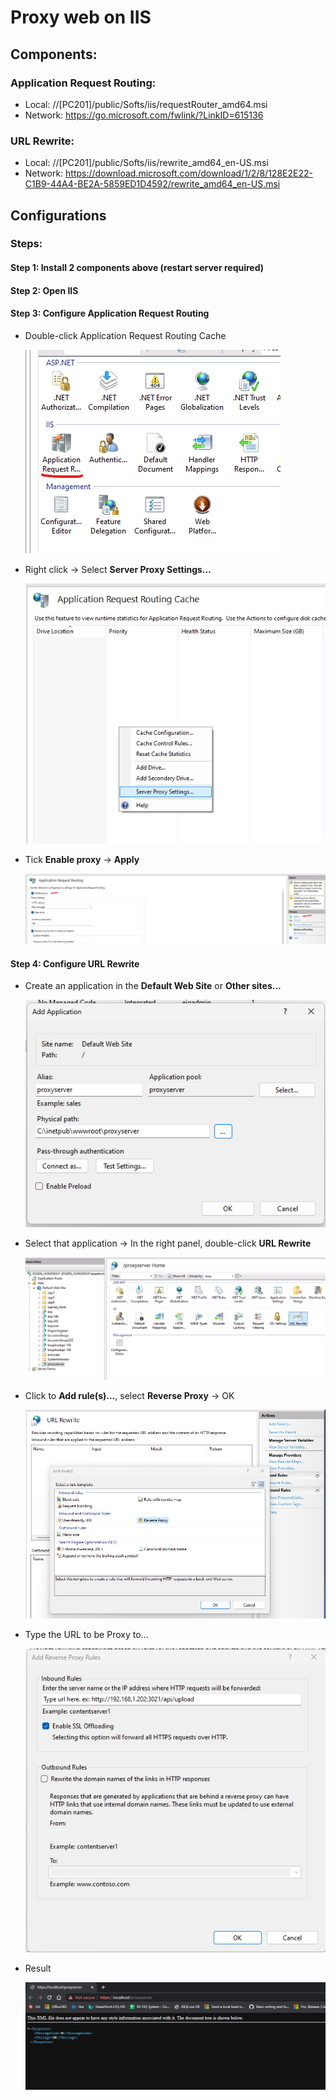 # Proxy web on IIS

## Components:

### Application Request Routing:
- Local: //[PC201]/public/Softs/iis/requestRouter_amd64.msi
- Network: https://go.microsoft.com/fwlink/?LinkID=615136

### URL Rewrite:
- Local: //[PC201]/public/Softs/iis/rewrite_amd64_en-US.msi
- Network: https://download.microsoft.com/download/1/2/8/128E2E22-C1B9-44A4-BE2A-5859ED1D4592/rewrite_amd64_en-US.msi

## Configurations

### Steps:

#### Step 1: Install 2 components above (restart server required)

#### Step 2: Open <b>IIS</b>

#### Step 3: Configure <b>Application Request Routing</b>

- Double-click Application Request Routing Cache 

    ![Screenshot](step3-1.png)

- Right click -> Select <b>Server Proxy Settings...</b>

    ![Screenshot](step3-2.png)

- Tick <b>Enable proxy</b> -> <b>Apply</b>

    ![Screenshot](step3-3.png)

#### Step 4: Configure <b>URL Rewrite</b>

- Create an application in the <b>Default Web Site</b> or <b>Other sites...</b>

    ![Screenshot](step4-1.png)

- Select that application -> In the right panel, double-click <b>URL Rewrite</b>

    ![Screenshot](step4-2.png)

- Click to <b>Add rule(s)...</b>, select <b>Reverse Proxy</b> -> OK

    ![Screenshot](step4-3.png)

- Type the URL to be Proxy to...

    ![Screenshot](step4-4.png)

- Result

    ![Screenshot](step4-5.png)